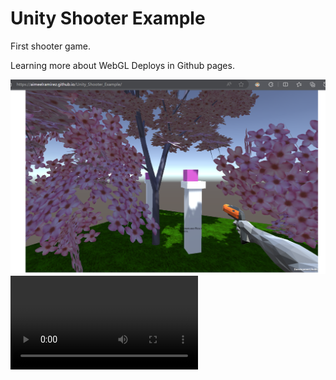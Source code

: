 # Unity Shooter Example

First shooter game.

Learning more about WebGL Deploys in Github pages.

![alt text](<Screenshot 2024-08-26 200117.png>)
<video controls src="FullSizeRender.MP4" title="Title"></video>
